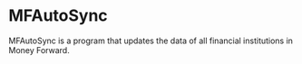 # MFAutoSync

MFAutoSync is a program that updates the data of all financial institutions in Money Forward.
